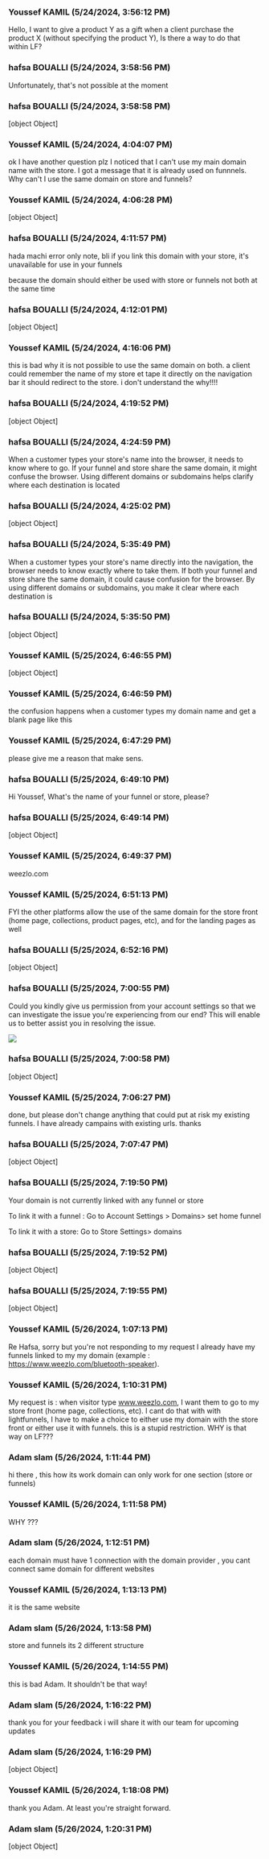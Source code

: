 ### Youssef KAMIL (5/24/2024, 3:56:12 PM)

Hello,
I want to give a product Y as a gift when a client purchase the product X (without specifying the product Y), Is there a way to do that within LF?

### hafsa BOUALLI (5/24/2024, 3:58:56 PM)

Unfortunately, that's not possible at the moment

### hafsa BOUALLI (5/24/2024, 3:58:58 PM)

[object Object]

### Youssef KAMIL (5/24/2024, 4:04:07 PM)

ok I have another question plz
I noticed that I can't use my main domain name with the store. I got a message that it is already used on funnnels. Why can't I use the same domain on store and funnels?

### Youssef KAMIL (5/24/2024, 4:06:28 PM)

[object Object]

### hafsa BOUALLI (5/24/2024, 4:11:57 PM)

hada machi error only note, bli if you link this domain with your store, it's unavailable for use in your funnels 

because the domain should either be used with store or funnels not both at the same time

### hafsa BOUALLI (5/24/2024, 4:12:01 PM)

[object Object]

### Youssef KAMIL (5/24/2024, 4:16:06 PM)

this is bad 
why it is not possible to use the same domain on both.
a client could remember the name of my store et tape it directly on the navigation bar it should redirect to the store.
i don't understand the why!!!!

### hafsa BOUALLI (5/24/2024, 4:19:52 PM)

[object Object]

### hafsa BOUALLI (5/24/2024, 4:24:59 PM)

When a customer types your store's name into the browser, it needs to know where to go. If your funnel and store share the same domain, it might confuse the browser. Using different domains or subdomains helps clarify where each destination is located

### hafsa BOUALLI (5/24/2024, 4:25:02 PM)

[object Object]

### hafsa BOUALLI (5/24/2024, 5:35:49 PM)

When a customer types your store's name directly into the navigation, the browser needs to know exactly where to take them. If both your funnel and store share the same domain, it could cause confusion for the browser. By using different domains or subdomains, you make it clear where each destination is

### hafsa BOUALLI (5/24/2024, 5:35:50 PM)

[object Object]

### Youssef KAMIL (5/25/2024, 6:46:55 PM)

[object Object]

### Youssef KAMIL (5/25/2024, 6:46:59 PM)

the confusion happens when a customer types my domain name and get a blank page like this

### Youssef KAMIL (5/25/2024, 6:47:29 PM)

please give me a reason that make sens.

### hafsa BOUALLI (5/25/2024, 6:49:10 PM)

Hi Youssef, 
What's the name of your funnel or store, please?

### hafsa BOUALLI (5/25/2024, 6:49:14 PM)

[object Object]

### Youssef KAMIL (5/25/2024, 6:49:37 PM)

weezlo.com

### Youssef KAMIL (5/25/2024, 6:51:13 PM)

FYI the other platforms allow the use of the same domain for the store front (home page, collections, product pages, etc), and for the landing pages as well

### hafsa BOUALLI (5/25/2024, 6:52:16 PM)

[object Object]

### hafsa BOUALLI (5/25/2024, 7:00:55 PM)

Could you kindly give us permission from your account settings so that we can investigate the issue you're experiencing from our end? This will enable us to better assist you in resolving the issue.


![](https://storage.crisp.chat/users/upload/operator/77cc42314787b400/d35cced9-c1a9-49e7-9b4b-827547_1r8fjjc.png)

### hafsa BOUALLI (5/25/2024, 7:00:58 PM)

[object Object]

### Youssef KAMIL (5/25/2024, 7:06:27 PM)

done, but please don't change anything that could put at risk my existing funnels. I have already campains with existing urls. 
thanks

### hafsa BOUALLI (5/25/2024, 7:07:47 PM)

[object Object]

### hafsa BOUALLI (5/25/2024, 7:19:50 PM)

Your domain is not currently linked with any funnel or store 

To link it with a funnel : Go to Account Settings > Domains> set home funnel 

To link it with a store: Go to Store Settings> domains

### hafsa BOUALLI (5/25/2024, 7:19:52 PM)

[object Object]

### hafsa BOUALLI (5/25/2024, 7:19:55 PM)

[object Object]

### Youssef KAMIL (5/26/2024, 1:07:13 PM)

Re Hafsa, 
sorry but you're not responding to my request
I already have my funnels linked to my my domain (example : https://www.weezlo.com/bluetooth-speaker).

### Youssef KAMIL (5/26/2024, 1:10:31 PM)

My request is : when visitor type www.weezlo.com, I want them to go to my store front (home page, collections, etc).
I cant do that with with lightfunnels, I have to make a choice to either use my domain with the store front or either use it with funnels. 
this is a stupid restriction. WHY is that way on LF???

### Adam slam (5/26/2024, 1:11:44 PM)

hi there , this how its work domain can only work for one section (store or funnels)

### Youssef KAMIL (5/26/2024, 1:11:58 PM)

WHY ???

### Adam slam (5/26/2024, 1:12:51 PM)

each domain must have 1 connection with the domain provider , you cant connect same domain for different websites

### Youssef KAMIL (5/26/2024, 1:13:13 PM)

it is the same website

### Adam slam (5/26/2024, 1:13:58 PM)

store and funnels its 2 different structure

### Youssef KAMIL (5/26/2024, 1:14:55 PM)

this is bad Adam. It shouldn't be that way!

### Adam slam (5/26/2024, 1:16:22 PM)

thank you for your feedback i will share it with our team for upcoming updates

### Adam slam (5/26/2024, 1:16:29 PM)

[object Object]

### Youssef KAMIL (5/26/2024, 1:18:08 PM)

thank you Adam. At least you're straight forward.

### Adam slam (5/26/2024, 1:20:31 PM)

[object Object]
